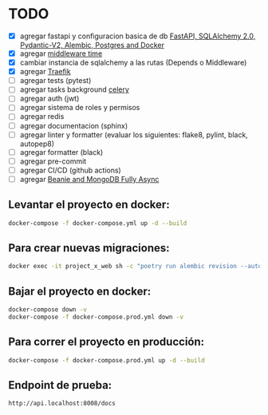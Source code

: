 # TODO
- [x] agregar fastapi y configuracion basica de db [FastAPI, SQLAlchemy 2.0, Pydantic-V2, Alembic, Postgres and Docker](https://python.plainenglish.io/fastapi-sqlalchemy-2-0-pydantic-v2-alembic-postgres-and-docker-2c429acfc333)
- [x] agregar [middleware time](https://medium.com/@life-is-short-so-enjoy-it/fastapi-experiment-middleware-feature-c0a0c7314d74)
- [x] cambiar instancia de sqlalchemy a las rutas (Depends o Middleware)
- [x] agregar [Traefik](https://testdriven.io/blog/fastapi-docker-traefik)
- [ ] agregar tests (pytest)
- [ ] agregar tasks background [celery](https://levelup.gitconnected.com/fastapi-background-tasks-vs-celery-which-is-right-for-your-application-dff0a7216e55)
- [ ] agregar auth (jwt)
- [ ] agregar sistema de roles y permisos
- [ ] agregar redis
- [ ] agregar documentacion (sphinx)
- [ ] agregar linter y formatter (evaluar los siguientes: flake8, pylint, black, autopep8)
- [ ] agregar formatter (black)
- [ ] agregar pre-commit
- [ ] agregar CI/CD (github actions)
- [ ] agregar [Beanie and MongoDB Fully Async](https://ahmed-nafies.medium.com/tutorial-fastapi-beanie-and-mongodb-fully-async-864602ca16ad)

## Levantar el proyecto en docker:
```bash
docker-compose -f docker-compose.yml up -d --build
```

## Para crear nuevas migraciones:
```bash
docker exec -it project_x_web sh -c "poetry run alembic revision --autogenerate -m 'adds user table'"
```

## Bajar el proyecto en docker:
```bash
docker-compose down -v
docker-compose -f docker-compose.prod.yml down -v
```

## Para correr el proyecto en producción:
```bash
docker-compose -f docker-compose.prod.yml up -d --build
```

## Endpoint de prueba:
```bash
http://api.localhost:8008/docs
```

